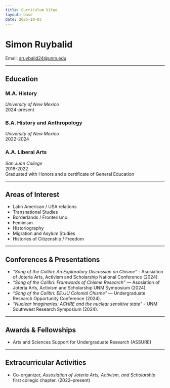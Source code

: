 ```yaml
---
title: Curriculum Vitae
layout: base
date: 2025-10-03
---
```


# Simon Ruybalid
Email: sruybalid24@unm.edu  

---

## Education


### M.A. History
*University of New Mexico*  
2024-present

### B.A. History and Anthropology
*University of New Mexico*  
2022-2024 

### A.A. Liberal Arts
*San Juan College*              
2018-2022       
Graduated with Honors and a certificate of General Education

---

## Areas of Interest
- Latin American / USA relations
- Transnational Studies
- Borderlands / Fronterismo
- Feminism
- Historiography
- Migration and Asylum Studies
- Histories of Citizenship / Freedom 

---

## Conferences & Presentations
- *"Song of the Colibri: An Exploratory Discussion on Chisme"* - Asosiation of Joteria Arts, Activism and Scholarship National Conference (2024).
- *“Song of the Colibri: Framwords of Chisme Research”* — Asosiation of Joteria Arts, Activism and Scholarship UNM Symposium (2024).  
- *“Song of the Colibri: EE.UU Colonial Chisme"* — Undergraduate Research Opportunity Conference (2024). 
- *“Nuclear Imaginaries: ACHRE and the nuclear sensitive state"* - UNM Southwest Research Symposium (2024).

---

## Awards & Fellowships
- Arts and Sciences Support for Undergraduate Research (ASSURE)

---

## Extracurricular Activities
- Co-organizer, *Assosiation of Joteria Arts, Activism, and Scholarship* first collegic chapter. (2022–present)  


